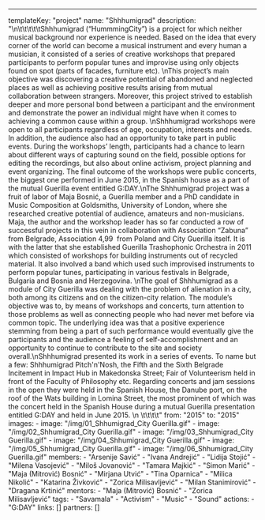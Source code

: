 ---
  templateKey: "project"
  name: "Shhhumigrad"
  description: "\n\t\t\t\t\tShhhumigrad (“HummmingCity”) is a project for which neither musical background nor experience is needed. Based on the idea that every corner of the world can become a musical instrument and every human a musician, it consisted of a series of creative workshops that prepared participants to perform popular tunes and improvise using only objects found on spot (parts of facades, furniture etc). \nThis project’s main objective was discovering a creative potential of abandoned and neglected places as well as achieving positive results arising from mutual collaboration between strangers. Moreover, this project strived to establish deeper and more personal bond between a participant and the environment and demonstrate the power an individual might have when it comes to achieving a common cause within a group. \nShhhumigrad workshops were open to all participants regardless of age, occupation, interests and needs. In addition, the audience also had an opportunity to take part in public events. During the workshops’ length, participants had a chance to learn about different ways of capturing sound on the field, possible options for editing the re­cordings, but also about online activism, project planning and event organizing. The final outcome of the workshops were public concerts, the biggest one performed in June 2015, in the Spanish house as a part of the mutual Guerilla event entitled G:DAY.\nThe Shhhumigrad project was a fruit of labor of Maja Bosnić, a Guerilla member and a PhD candidate in Music Composition at Goldsmiths, University of London, where she researched creative potential of audience, amateurs and non-musicians. Maja, the author and the workshop leader has so far conducted a row of successful projects in this vein in collaboration with Association “Zabuna” from Belgrade, Association 4,99  from Poland and City Guerilla itself. It is with the latter that she established Guerilla Trashophonic Orchestra in 2011 which consisted of workshops for building instruments out of recycled material. It also involved a band which used such improvised instruments to perform popular tunes, participating in various festivals in Belgrade, Bulgaria and Bosnia and Herzegovina. \nThe goal of Shhhumigrad as a module of City Guerilla was dealing with the problem of alienation in a city, both among its citizens and on the citizen-city relation. The module’s objective was to, by means of workshops and concerts, turn attention to those problems as well as connecting people who had never met before via common topic. The underlying idea was that a positive experience stemming from being a part of such performance would eventually give the participants and the audience a feeling of self-accomplishment and an opportunity to continue to contribute to the site and society overall.\nShhhumigrad presented its work in a series of events. To name but a few: Shhhumigrad Pitch'n'Nosh, the Fifth and the Sixth Belgrade Incitement in Impact Hub in Makedonska Street; Fair of Volunteerism held in front of the Faculty of Philosophy etc. Regarding concerts and jam sessions in the open they were held in the Spanish House, the Danube port, on the roof of the Wats building in Lomina Street, the most prominent of which was the concert held in the Spanish House during a mutual Guerilla presentation entitled G:DAY and held in June 2015. \n \t\t\t\t"
  from: "2015"
  to: "2015"
  images: 
    - 
      image: "/img/01_Shhumigrad_City Guerilla.gif"
    - 
      image: "/img/02_Shhumigrad_City Guerilla.gif"
    - 
      image: "/img/03_Shhumigrad_City Guerilla.gif"
    - 
      image: "/img/04_Shhumigrad_City Guerilla.gif"
    - 
      image: "/img/05_Shhumigrad_City Guerilla.gif"
    - 
      image: "/img/06_Shhumigrad_City Guerilla.gif"
  members: 
    - "Arsenije Savić"
    - "Ivana Andrejić"
    - "Lidija Stojić"
    - "Milena Vasojević"
    - "Miloš Jovanović"
    - "Tamara Majkić"
    - "Simon Marić"
    - "Maja (Mitrović) Bosnić"
    - "Mirjana Utvić"
    - "Tina Oparnica"
    - "Milica Nikolić"
    - "Katarina Živković"
    - "Zorica Milisavljević"
    - "Milan Stanimirović"
    - "Dragana Krtinić"
  mentors: 
    - "Maja (Mitrović) Bosnić"
    - "Zorica Milisavljević"
  tags: 
    - "Savamala"
    - "Activism"
    - "Music"
    - "Sound"
  actions: 
    - "G:DAY"
  links: []
  partners: []
